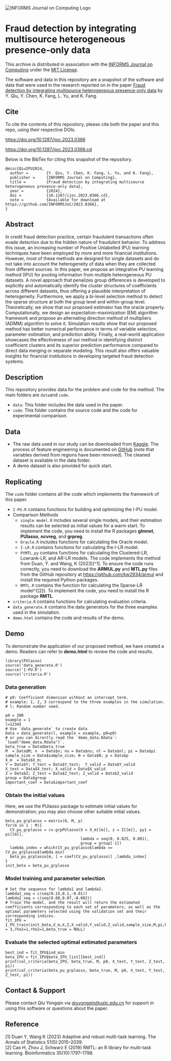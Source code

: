 ![INFORMS Journal on Computing Logo](https://camo.githubusercontent.com/1b8f04b8ff248ffd132c13343858d070c4805406bbd4c4651f9b27e9c2f01a58/68747470733a2f2f494e464f524d534a6f432e6769746875622e696f2f6c6f676f732f494e464f524d535f4a6f75726e616c5f6f6e5f436f6d707574696e675f4865616465722e6a7067)
# Fraud detection by integrating multisource heterogeneous presence-only data
This archive is distributed in association with the [INFORMS Journal on Computing](https://pubsonline.informs.org/journal/ijoc) under the [MIT License](https://github.com/INFORMSJoC/2023.0257/blob/master/LICENSE).

The software and data in this repository are a snapshot of the software and data that were used in the research reported on in the paper [Fraud detection by integrating multisource heterogeneous presence-only data](https://doi.org/10.1287/ijoc.2023.0366) by Y. Qiu, Y. Chen, K. Fang, L. Yu, and K. Fang.
## Cite

To cite the contents of this repository, please cite both the paper and this repo, using their respective DOIs.

https://doi.org/10.1287/ijoc.2023.0366

https://doi.org/10.1287/ijoc.2023.0366.cd

Below is the BibTex for citing this snapshot of the repository.

```
@misc{QiuIPU2024,
  author =        {Y. Qiu, Y. Chen, K. Fang, L. Yu, and K. Fang},
  publisher =     {INFORMS Journal on Computing},
  title =         {Fraud detection by integrating multisource heterogeneous presence-only data},
  year =          {2024},
  doi =           {10.1287/ijoc.2023.0366.cd},
  note =          {Available for download at https://github.com/INFORMSJoC/2023.0366},
} 
```

## Abstract

In credit fraud detection practice, certain fraudulent transactions often evade detection due to the hidden nature of fraudulent behavior. To address this issue, an increasing number of Positive Unlabelled (PU) learning techniques have been employed by more and more financial institutions. However, most of these methods are designed for single datasets and do not take into account the heterogeneity of data when they are collected from different sources. In this paper, we propose an integrative PU learning method (IPU) for pooling information from multiple heterogeneous PU datasets. A novel approach that penalizes group differences is developed to explicitly and automatically identify the cluster structures of coefficients across different datasets, thus offering a plausible interpretation of heterogeneity. Furthermore, we apply a bi-level selection method to detect the sparse structure at both the group level and within-group level. Theoretically, we show that our proposed estimator has the oracle property. Computationally, we design an expectation-maximization (EM) algorithm framework and propose an alternating direction method of multipliers (ADMM) algorithm to solve it. Simulation results show that our proposed method has better numerical performance in terms of variable selection, parameter estimation, and prediction ability. Finally, a real-world application showcases the effectiveness of our method in identifying distinct coefficient clusters and its superior prediction performance compared to direct data merging or separate modeling. This result also offers valuable insights for financial institutions in developing targeted fraud detection systems.  

## Description

This repository provides data for the problem and code for the method. The main folders are `data`and `code`.

- `data`: This folder includes the data used in the paper.
- `code`: This folder contains the source code and the code for experimental comparison.

## Data

- The raw data used in our study can be downloaded from [Kaggle](https://www.kaggle.com/competitions/ieee-fraud-detection/data). The process of feature engineering is documented on [GitHub](https://github.com/xiaoluoyfy/IEEE-CIS-Fraud-Detection/) (note that variables derived from regions have been removed). The cleaned dataset is available in the data folder.
- A demo dataset is also provided for quick start.

## Replicating

The `code` folder contains all the code which implements the framework of this paper. 

* `I-PU.R` contains functions for building and optimizing the I-PU model.
* Comparison Methods
  - `single model.R` includes several single models, and their estimation results can be selected as initial values for a warm start. To implement the code, you need to install the R packages **glmnet**, **PUlasso**, **ncvreg**, and **grpreg**.
  - `Oracle.R` includes functions for calculating the Oracle model.
  - `I-LR.R` contains functions for calculating the I-LR model.
  - `PYMTL.py` contains functions for calculating the Clustered-LR, Lowrank-LR, and AR-LR models. The code implements the method from Duan, Y. and Wang, K (2023)[^1]. To ensure the code runs correctly, you need to download the **ARMUL.py** and **MTL.py** files from the GitHub repository at https://github.com/kw2934/armul and install the required Python packages.
  - `RMTL.R` contains the function for calculating the Sparse-LR model^{[2]}. To implement the code, you need to install the R package **RMTL**.
* `criteria.R` contains functions for calculating evaluation criteria.
* `data_generate.R` contains the data generators for the three examples used in the simulation.
* `demo.html` contains the code and results of the demo.

## Demo 

To demonstrate the application of our proposed method, we have created a demo. Readers can refer to **demo.html** to review the code and results.

```{r message=FALSE}
library(PUlasso)
source('data_generate.R')
source('I-PU.R')
source('criteria.R')
```

### Data generation

```{r}
# p0: Coefficient dimension without an intercept term.
# example: 1, 2, 3 correspond to the three examples in the simulation.
# l: Random number seed.

p0 = 200
example = 1
l=12345
# Use `data_generate` to create data
Data = data_generate(l, example = example, p0=p0)
# or you can directly read the `demo_data.Rdata`: `load("demo_data.Rdata")`.
beta_true = Data$beta_true
M  = Data$M; n  = Data$n; nu = Data$nu; nl = Data$nl; pi = Data$pi
sample_size = Data$sample_size; N = Data$N; p = Data$p
X_m  = Data$X_m; 
Y = Data$Y; Y_test = Data$Y_test;  Y_valid = Data$Y_valid
X_test = Data$X_test; X_valid = Data$X_valid
Z = Data$Z; Z_test = Data$Z_test; Z_valid = Data$Z_valid
group = Data$group
important_coef = Data$important_coef
```

### Obtain the initial values

Here, we use the PUlasso package to estimate initial values for demonstration; you may also choose other suitable initial values.

```{r warning=FALSE}
beta_pu_grplasso = matrix(0, M, p)
for(m in 1 : M){
  CV_pu_grplasso = cv.grpPUlasso(X = X_m[[m]], z = Z[[m]], py1 = pi[[m]], 
                                 lambda = seq(0, 0.025, 0.001),
                                 group = group[-1])
  lambda_index = which(CV_pu_grplasso$lambda == CV_pu_grplasso$lambda.min)
  beta_pu_grplasso[m, ] = coef(CV_pu_grplasso)[ ,lambda_index]
}
init_beta = beta_pu_grplasso
```

### Model training and parameter selection

```{r}
# Set the sequence for lambda1 and lambda2.
lambda1_seq = c(seq(0.15,0.1,-0.01))
lambda2_seq = c(seq(0.08,0.07,-0.002))
# Train the model, and the result will return the estimated coefficients corresponding to each set of parameters, as well as the optimal parameters selected using the validation set and their corresponding indices.
fit_IPU = I_PU_train(init_beta,X_m,X,Z,X_valid,Y_valid,Z_valid,sample_size,M,pi,N,p,group,lambda1_seq,lambda2_seq,loop=50,a = 3,rho1=1,rho2=1,beta_true = NULL)

```

### Evaluate the selected optimal estimated parameters

```{r}
best_ind = fit_IPU$ind_min
beta_IPU = fit_IPU$beta_IPU_list[[best_ind]]
print(cal_criteria(beta_IPU, beta_true, M, p0, X_test, Y_test, Z_test, pi))
print(cal_criteria(beta_pu_grplasso, beta_true, M, p0, X_test, Y_test, Z_test, pi))
```

## Contact & Support

Please contact Qiu Yongqin via qiuyongqin@ustc.edu.cn for support in using this software or questions about the paper.

## Reference

[1] Duan Y, Wang K (2023) Adaptive and robust multi-task learning. The Annals of Statistics 51(5):2015–2039.  
[2] Cao H, Zhou J, Schwarz E (2019) RMTL: an R library for multi-task learning. Bioinformatics 35(10):1797–1798.  
